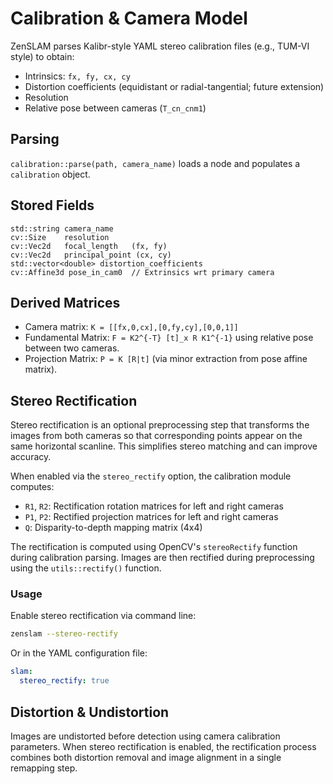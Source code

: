 # Calibration & Camera Model

ZenSLAM parses Kalibr-style YAML stereo calibration files (e.g., TUM-VI style) to obtain:

- Intrinsics: `fx, fy, cx, cy`
- Distortion coefficients (equidistant or radial-tangential; future extension)
- Resolution
- Relative pose between cameras (`T_cn_cnm1`)

## Parsing

`calibration::parse(path, camera_name)` loads a node and populates a `calibration` object.

## Stored Fields

```
std::string camera_name
cv::Size    resolution
cv::Vec2d   focal_length   (fx, fy)
cv::Vec2d   principal_point (cx, cy)
std::vector<double> distortion_coefficients
cv::Affine3d pose_in_cam0  // Extrinsics wrt primary camera
```

## Derived Matrices

- Camera matrix: `K = [[fx,0,cx],[0,fy,cy],[0,0,1]]`
- Fundamental Matrix: `F = K2^{-T} [t]_x R K1^{-1}` using relative pose between two cameras.
- Projection Matrix: `P = K [R|t]` (via minor extraction from pose affine matrix).

## Stereo Rectification

Stereo rectification is an optional preprocessing step that transforms the images from both cameras so that corresponding
points appear on the same horizontal scanline. This simplifies stereo matching and can improve accuracy.

When enabled via the `stereo_rectify` option, the calibration module computes:

- `R1`, `R2`: Rectification rotation matrices for left and right cameras
- `P1`, `P2`: Rectified projection matrices for left and right cameras
- `Q`: Disparity-to-depth mapping matrix (4x4)

The rectification is computed using OpenCV's `stereoRectify` function during calibration parsing. Images are then
rectified during preprocessing using the `utils::rectify()` function.

### Usage

Enable stereo rectification via command line:
```bash
zenslam --stereo-rectify
```

Or in the YAML configuration file:
```yaml
slam:
  stereo_rectify: true
```

## Distortion & Undistortion

Images are undistorted before detection using camera calibration parameters. When stereo rectification is enabled,
the rectification process combines both distortion removal and image alignment in a single remapping step.

